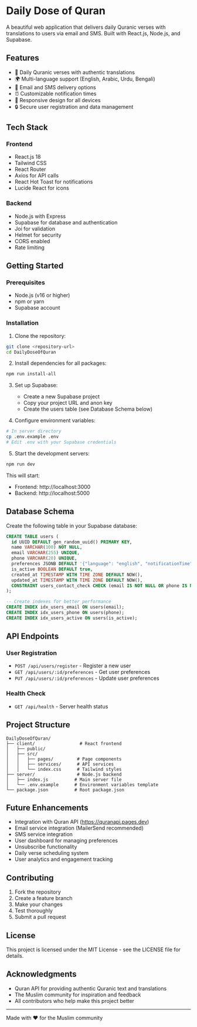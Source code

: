 # Daily Dose of Quran

A beautiful web application that delivers daily Quranic verses with translations to users via email and SMS. Built with React.js, Node.js, and Supabase.

## Features

- 📖 Daily Quranic verses with authentic translations
- 🌍 Multi-language support (English, Arabic, Urdu, Bengali)
- 📧 Email and SMS delivery options
- ⏰ Customizable notification times
- 📱 Responsive design for all devices
- 🔒 Secure user registration and data management

## Tech Stack

### Frontend
- React.js 18
- Tailwind CSS
- React Router
- Axios for API calls
- React Hot Toast for notifications
- Lucide React for icons

### Backend
- Node.js with Express
- Supabase for database and authentication
- Joi for validation
- Helmet for security
- CORS enabled
- Rate limiting

## Getting Started

### Prerequisites
- Node.js (v16 or higher)
- npm or yarn
- Supabase account

### Installation

1. Clone the repository:
```bash
git clone <repository-url>
cd DailyDoseOfQuran
```

2. Install dependencies for all packages:
```bash
npm run install-all
```

3. Set up Supabase:
   - Create a new Supabase project
   - Copy your project URL and anon key
   - Create the users table (see Database Schema below)

4. Configure environment variables:
```bash
# In server directory
cp .env.example .env
# Edit .env with your Supabase credentials
```

5. Start the development servers:
```bash
npm run dev
```

This will start:
- Frontend: http://localhost:3000
- Backend: http://localhost:5000

## Database Schema

Create the following table in your Supabase database:

```sql
CREATE TABLE users (
  id UUID DEFAULT gen_random_uuid() PRIMARY KEY,
  name VARCHAR(100) NOT NULL,
  email VARCHAR(255) UNIQUE,
  phone VARCHAR(20) UNIQUE,
  preferences JSONB DEFAULT '{"language": "english", "notificationTime": "08:00"}',
  is_active BOOLEAN DEFAULT true,
  created_at TIMESTAMP WITH TIME ZONE DEFAULT NOW(),
  updated_at TIMESTAMP WITH TIME ZONE DEFAULT NOW(),
  CONSTRAINT users_contact_check CHECK (email IS NOT NULL OR phone IS NOT NULL)
);

-- Create indexes for better performance
CREATE INDEX idx_users_email ON users(email);
CREATE INDEX idx_users_phone ON users(phone);
CREATE INDEX idx_users_active ON users(is_active);
```

## API Endpoints

### User Registration
- `POST /api/users/register` - Register a new user
- `GET /api/users/:id/preferences` - Get user preferences
- `PUT /api/users/:id/preferences` - Update user preferences

### Health Check
- `GET /api/health` - Server health status

## Project Structure

```
DailyDoseOfQuran/
├── client/                 # React frontend
│   ├── public/
│   ├── src/
│   │   ├── pages/         # Page components
│   │   ├── services/      # API services
│   │   └── index.css      # Tailwind styles
├── server/                # Node.js backend
│   ├── index.js          # Main server file
│   └── .env.example      # Environment variables template
└── package.json          # Root package.json
```

## Future Enhancements

- Integration with Quran API (https://quranapi.pages.dev)
- Email service integration (MailerSend recommended)
- SMS service integration
- User dashboard for managing preferences
- Unsubscribe functionality
- Daily verse scheduling system
- User analytics and engagement tracking

## Contributing

1. Fork the repository
2. Create a feature branch
3. Make your changes
4. Test thoroughly
5. Submit a pull request

## License

This project is licensed under the MIT License - see the LICENSE file for details.

## Acknowledgments

- Quran API for providing authentic Quranic text and translations
- The Muslim community for inspiration and feedback
- All contributors who help make this project better

---

Made with ❤️ for the Muslim community
